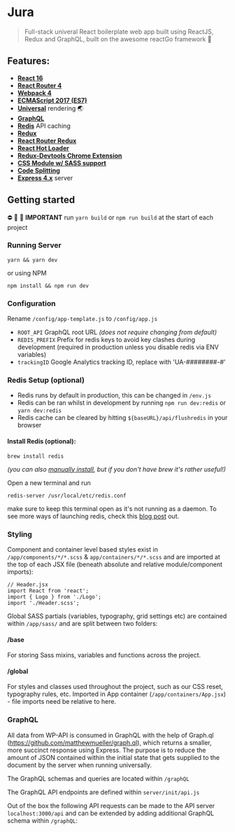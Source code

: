 # Jura

> Full-stack univeral React boilerplate web app built using ReactJS, Redux and GraphQL, built on the awesome reactGo framework :ghost:

## Features:

- [**React 16**](https://facebook.github.io/react/)
- [**React Router 4**](https://github.com/reactjs/react-router)
- [**Webpack 4**](https://github.com/webpack/webpack)
- [**ECMAScript 2017 (ES7)**](https://developer.mozilla.org/en-US/docs/Web/JavaScript/New_in_JavaScript/ECMAScript_Next_support_in_Mozilla)
- [**Universal**](https://medium.com/@ghengeveld/isomorphism-vs-universal-javascript-4b47fb481beb#.4x2t3jlmx) rendering :earth_asia:
- [**GraphQL**](http://graphql.org/learn/)
- [**Redis**](https://redis.io/) API caching
- [**Redux**](https://github.com/reactjs/redux)
- [**React Router Redux**](https://github.com/reactjs/react-router-redux)
- [**React Hot Loader**](https://github.com/gaearon/react-hot-loader)
- [**Redux-Devtools Chrome Extension**](https://github.com/zalmoxisus/redux-devtools-extension)
- [**CSS Module w/ SASS support**](https://github.com/css-modules/css-modules)
- [**Code Splitting**](https://webpack.js.org/guides/code-splitting/)
- [**Express 4.x**](https://expressjs.com/en/api.html) server

## Getting started

⛔️ 📛 🚫 **IMPORTANT** run `yarn build` or `npm run build` at the start of each project

### Running Server

`yarn && yarn dev`

or using NPM

`npm install && npm run dev`

### Configuration

Rename `/config/app-template.js` to `/config/app.js`

- `ROOT_API` GraphQL root URL *(does not require changing from default)*
- `REDIS_PREFIX` Prefix for redis keys to avoid key clashes during development (required in production unless you disable redis via ENV variables)
- `trackingID` Google Analytics tracking ID, replace with 'UA-########-#'

### Redis Setup (optional)

- Redis runs by default in production, this can be changed in `/env.js`
- Redis can be ran whilst in development by running `npm run dev:redis` or `yarn dev:redis`
- Redis cache can be cleared by hitting `${baseURL}/api/flushredis` in your browser

#### Install Redis (optional):

`brew install redis`

*(you can also [manually install](https://redis.io/topics/quickstart), but if you don't have brew it's rather useful!)*

Open a new terminal and run

`redis-server /usr/local/etc/redis.conf`

make sure to keep this terminal open as it's not running as a daemon. To see more ways of launching redis, check this [blog post](https://medium.com/@petehouston/install-and-config-redis-on-mac-os-x-via-homebrew-eb8df9a4f298) out.

### Styling

Component and container level based styles exist in `/app/components/*/*.scss` & `app/containers/*/*.scss` and are imported at the top of each JSX file (beneath absolute and relative module/component imports):

```
// Header.jsx
import React from 'react';
import { Logo } from './Logo';
import './Header.scss';
```

Global SASS partials (variables, typography, grid settings etc) are contained within `/app/sass/` and are split between two folders:

#### /base

For storing Sass mixins, variables and functions across the project.

#### /global

For styles and classes used throughout the project, such as our CSS reset, typography rules, etc. Imported in App container (`/app/containers/App.jsx`) - file imports need be relative to here.

### GraphQL

All data from WP-API is consumed in GraphQL with the help of Graph.ql (https://github.com/matthewmueller/graph.ql), which returns a smaller, more succinct response using Express. The purpose is to reduce the amount of JSON contained within the initial state that gets supplied to the document by the server when running universally.

The GraphQL schemas and queries are located within `/graphQL`

The GraphQL API endpoints are defined within `server/init/api.js`

Out of the box the following API requests can be made to the API server `localhost:3000/api` and can be extended by adding additional GraphQL schema within `/graphQL`:
